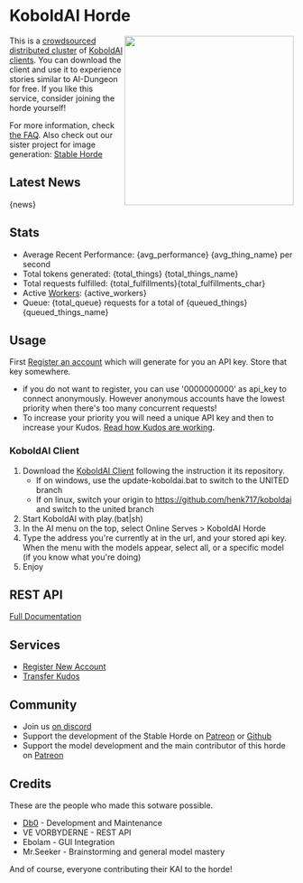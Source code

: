 # KoboldAI Horde

<img style="float:right" src="{horde_img_url}/{horde_image}.jpg" width="300" /> This is a [crowdsourced distributed cluster](https://github.com/db0/AI-Horde) of [KoboldAI clients](https://github.com/KoboldAI/KoboldAI-Client). You can download the client and use it to experience stories similar to AI-Dungeon for free. If you like this service, consider joining the horde yourself!

For more information, check [the FAQ](https://github.com/db0/AI-Horde/blob/main/FAQ.md). Also check out our sister project for image generation: [Stable Horde](https://stablehorde.net)

## Latest News

{news}

## Stats 

* Average Recent Performance: {avg_performance} {avg_thing_name} per second
* Total tokens generated: {total_things} {total_things_name}
* Total requests fulfilled: {total_fulfillments}{total_fulfillments_char}
* Active [Workers](/api/v2/workers): {active_workers}
* Queue: {total_queue} requests for a total of {queued_things} {queued_things_name}

## Usage

First [Register an account](/register) which will generate for you an API key. Store that key somewhere.

   * if you do not want to register, you can use '0000000000' as api_key to connect anonymously. However anonymous accounts have the lowest priority when there's too many concurrent requests!
   * To increase your priority you will need a unique API key and then to increase your Kudos. [Read how Kudos are working](https://dbzer0.com/blog/the-kudos-based-economy-for-the-koboldai-horde/).


### KoboldAI Client

1. Download the [KoboldAI Client](https://github.com/KoboldAI/KoboldAI-Client) following the instruction it its repository. 
    * If on windows, use the update-koboldai.bat to switch to the UNITED branch
    * If on linux, switch your origin to https://github.com/henk717/koboldai and switch to the united branch
1. Start KoboldAI with play.(bat|sh)
1. In the AI menu on the top, select Online Serves > KoboldAI Horde
1. Type the address you're currently at in the url, and your stored api key. When the menu with the models appear, select all, or a specific model (if you know what you're doing)
1. Enjoy

## REST API

[Full Documentation](/api)

## Services

* [Register New Account](/register)
* [Transfer Kudos](/transfer)

## Community

* Join us [on discord](https://koboldai.org/discord)
* Support the development of the Stable Horde on [Patreon](https://www.patreon.com/db0) or [Github](https://github.com/db0)
* Support the model development  and the main contributor of this horde on [Patreon](https://www.patreon.com/mrseeker)

## Credits

These are the people who made this sotware possible.

* [Db0](https://dbzer0.com) - Development and Maintenance
* VE VORBYDERNE - REST API 
* Ebolam - GUI Integration
* Mr.Seeker - Brainstorming and general model mastery

And of course, everyone contributing their KAI to the horde!
